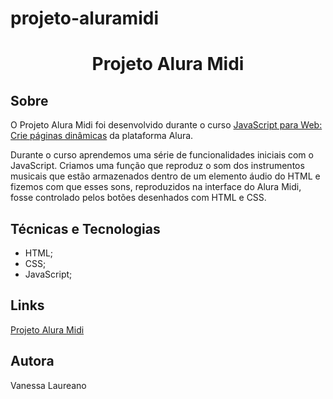 # projeto-aluramidi

 <h1 align="center">Projeto Alura Midi</h1> 
 
 <h2>Sobre</h2>
 
 <p>O Projeto Alura Midi foi desenvolvido durante o curso <a href="https://cursos.alura.com.br/course/javascript-web-paginas-dinamicas">JavaScript para Web: Crie páginas dinâmicas</a> da plataforma Alura.</p>
 <p>Durante o curso aprendemos uma série de funcionalidades iniciais com o JavaScript. Criamos uma função que reproduz o som dos instrumentos musicais que estão armazenados dentro de um elemento áudio do HTML e fizemos com que esses sons, reproduzidos na interface do Alura Midi, fosse controlado pelos botões desenhados com HTML e CSS.</p>
 
 <h2>Técnicas e Tecnologias</h2>
 
 <ul>
 <li>HTML;</li>
 <li>CSS;</li>
 <li>JavaScript;</li>
 </ul>
 
 <h2>Links</h2>
 
 <p><a href="https://vanessalaureano.github.io/projeto-aluramidi/">Projeto Alura Midi</a></p> 
 
 <h2>Autora</h2>
 
 <p>Vanessa Laureano</p>
